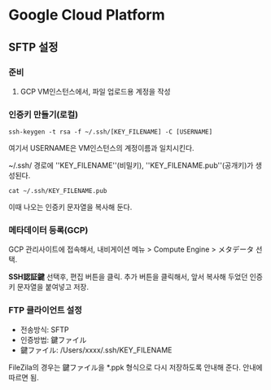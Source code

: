 # Google Cloud Platform

## SFTP 설정
### 준비

1. GCP VM인스턴스에서, 파일 업로드용 계정을 작성

### 인증키 만들기(로컬)

```
ssh-keygen -t rsa -f ~/.ssh/[KEY_FILENAME] -C [USERNAME]
```
여기서 USERNAME은 VM인스턴스의 계정이름과 일치시킨다.

~/.ssh/ 경로에 ''KEY_FILENAME''(비밀키), ''KEY_FILENAME.pub''(공개키)가 생성된다.
```
cat ~/.ssh/KEY_FILENAME.pub
```

이때 나오는 인증키 문자열을 복사해 둔다.

### 메타데이터 등록(GCP)
GCP 관리사이트에 접속해서, 내비게이션 메뉴 > Compute Engine > メタデータ 선택.

**SSH認証鍵** 선택후, 편집 버튼을 클릭.
 추가 버튼을 클릭해서, 앞서 복사해 두었던 인증키 문자열을 붙여넣고 저장.

### FTP 클라이언트 설정

* 전송방식: SFTP
* 인증방법: 鍵ファイル
* 鍵ファイル: /Users/xxxx/.ssh/KEY_FILENAME

FileZila의 경우는 鍵ファイル을 \*.ppk 형식으로 다시 저장하도록 안내해 준다. 안내에 따르면 됨.
